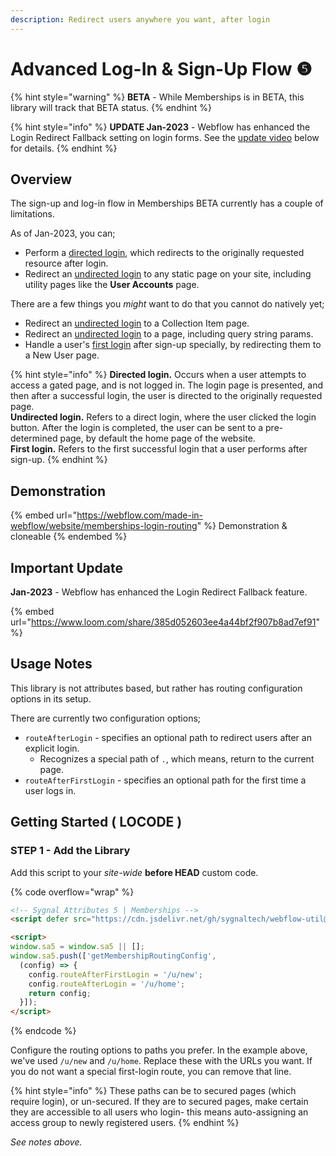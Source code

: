 ```yaml
---
description: Redirect users anywhere you want, after login
---
```


# Advanced Log-In & Sign-Up Flow ❺

{% hint style="warning" %}
**BETA** - While Memberships is in BETA, this library will track that BETA status.
{% endhint %}

{% hint style="info" %}
**UPDATE Jan-2023** - Webflow has enhanced the Login Redirect Fallback setting on login forms. See the [update video](advanced-log-in-and-sign-up-flow.md#important-update) below for details.
{% endhint %}

## Overview

The sign-up and log-in flow in Memberships BETA currently has a couple of limitations.&#x20;

As of Jan-2023, you can;

* Perform a [directed login](advanced-log-in-and-sign-up-flow.md#terminology), which redirects to the originally requested resource after login.
* Redirect an [undirected login](advanced-log-in-and-sign-up-flow.md#terminology) to any static page on your site, including utility pages like the **User Accounts** page.

There are a few things you _might_ want to do that you cannot do natively yet;

* Redirect an [undirected login](advanced-log-in-and-sign-up-flow.md#terminology) to a Collection Item page.&#x20;
* Redirect an [undirected login](advanced-log-in-and-sign-up-flow.md#terminology) to a page, including query string params.&#x20;
* Handle a user's [first login](advanced-log-in-and-sign-up-flow.md#terminology) after sign-up specially, by redirecting them to a New User page.

{% hint style="info" %}
**Directed login.** Occurs when a user attempts to access a gated page, and is not logged in. The login page is presented, and then after a successful login, the user is directed to the originally requested page.\
**Undirected login.** Refers to a direct login, where the user clicked the login button. After the login is completed, the user can be sent to a pre-determined page, by default the home page of the website. \
**First login.** Refers to the first successful login that a user performs after sign-up.
{% endhint %}

## Demonstration

{% embed url="https://webflow.com/made-in-webflow/website/memberships-login-routing" %}
Demonstration & cloneable
{% endembed %}

## Important Update

**Jan-2023** - Webflow has enhanced the Login Redirect Fallback feature.

{% embed url="https://www.loom.com/share/385d052603ee4a44bf2f907b8ad7ef91" %}

## Usage Notes <a href="#usage-notes" id="usage-notes"></a>

This library is not attributes based, but rather has routing configuration options in its setup.

There are currently two configuration options;

* `routeAfterLogin` - specifies an optional path to redirect users after an explicit login.
  * Recognizes a special path of `.`, which means, return to the current page.
* `routeAfterFirstLogin` - specifies an optional path for the first time a user logs in.

## Getting Started ( LOCODE ) <a href="#getting-started-locode" id="getting-started-locode"></a>

### STEP 1 - Add the Library <a href="#step-1---add-the-library" id="step-1---add-the-library"></a>

Add this script to your _site-wide_ **before HEAD** custom code.

{% code overflow="wrap" %}
```html
<!-- Sygnal Attributes 5 | Memberships -->
<script defer src="https://cdn.jsdelivr.net/gh/sygnaltech/webflow-util@5.2.31/dist/nocode/webflow-membership.js"></script>

<script>
window.sa5 = window.sa5 || [];
window.sa5.push(['getMembershipRoutingConfig', 
  (config) => {
    config.routeAfterFirstLogin = '/u/new';
    config.routeAfterLogin = '/u/home';
    return config;
  }]); 
</script>
```
{% endcode %}

Configure the routing options to paths you prefer. In the example above, we've used `/u/new` and `/u/home`. Replace these with the URLs you want. If you do not want a special first-login route, you can remove that line.&#x20;

{% hint style="info" %}
These paths can be to secured pages (which require login), or un-secured. If they are to secured pages, make certain they are accessible to all users who login- this means auto-assigning an access group to newly registered users.  &#x20;
{% endhint %}

_See notes above._

